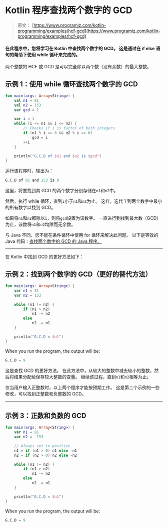 # Kotlin 程序查找两个数字的 GCD

> 原文： [https://www.programiz.com/kotlin-programming/examples/hcf-gcd](https://www.programiz.com/kotlin-programming/examples/hcf-gcd)

#### 在此程序中，您将学习在 Kotlin 中查找两个数字的 GCD。 这是通过在 if else 语句的帮助下使用 while 循环来完成的。

两个整数的 HCF 或 GCD 是可以完全除以两个数（没有余数）的最大整数。

## 示例 1：使用 while 循环查找两个数字的 GCD

```kt
fun main(args: Array<String>) {
    val n1 = 81
    val n2 = 153
    var gcd = 1

    var i = 1
    while (i <= n1 && i <= n2) {
        // Checks if i is factor of both integers
        if (n1 % i == 0 && n2 % i == 0)
            gcd = i
        ++i
    }

    println("G.C.D of $n1 and $n2 is $gcd")
}
```

运行该程序时，输出为：

```kt
G.C.D of 81 and 153 is 9
```

这里，将要找到其 GCD 的两个数字分别存储在`n1`和`n2`中。

然后，执行 while 循环，直到`i`小于`n1`和`n2`为止。 这样，迭代 1 到两个数字中最小的所有数字以找到 GCD。

如果将`n1`和`n2`都除以`i`，则将`gcd`设置为该数字。 一直进行到找到最大数（GCD）为止，该数将`n1`和`n2`均除而无余数。

与 Java 不同，您不能在条件循环中使用 for 循环来解决此问题。 以下是等效的 Java 代码：[查找两个数字的 GCD 的 Java 程序。](/java-programming/examples/hcf-gcd)

* * *

在 Kotlin 中找到 GCD 的更好方法如下：

## 示例 2：找到两个数字的 GCD（更好的替代方法）

```kt
fun main(args: Array<String>) {
    var n1 = 81
    var n2 = 153

    while (n1 != n2) {
        if (n1 > n2)
            n1 -= n2
        else
            n2 -= n1
    }

    println("G.C.D = $n1")
}
```

When you run the program, the output will be:

```kt
G.C.D = 9
```

这是查找 GCD 的更好方法。 在此方法中，从较大的整数中减去较小的整数，然后将结果分配给保存较大整数的变量。 继续该过程，直到`n1`和`n2`相等为止。

仅当用户输入正整数时，以上两个程序才能按预期工作。 这是第二个示例的一些修改，可以找到正整数和负整数的 GCD。

* * *

## 示例 3：正数和负数的 GCD

```kt
fun main(args: Array<String>) {
    var n1 = 81
    var n2 = -153

    // Always set to positive
    n1 = if (n1 > 0) n1 else -n1
    n2 = if (n2 > 0) n2 else -n2

    while (n1 != n2) {
        if (n1 > n2)
            n1 -= n2
        else
            n2 -= n1
    }

    println("G.C.D = $n1")
}
```

When you run the program, the output will be:

```kt
G.C.D = 9
```